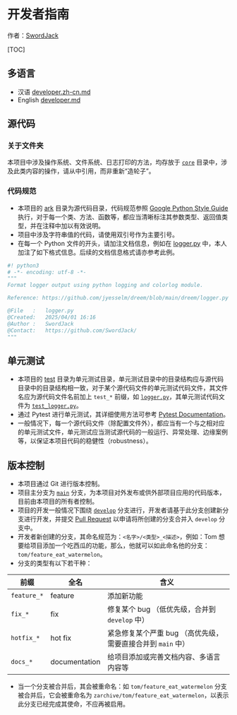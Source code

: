 # 开发者指南

作者：[SwordJack](https://github.com/SwordJack)

[TOC]

## 多语言

- 汉语 [developer.zh-cn.md](developer.zh-cn.md)
- English [developer.md](developer.md)

## 源代码

### 关于文件夹

本项目中涉及操作系统、文件系统、日志打印的方法，均存放于 [`core`](/ark/core/) 目录中，涉及此类内容的操作，请从中引用，而非重新“造轮子”。

### 代码规范

- 本项目的 [ark](/ark/) 目录为源代码目录，代码规范参照 [Google Python Style Guide](https://google.github.io/styleguide/pyguide.html) 执行，对于每一个类、方法、函数等，都应当清晰标注其参数类型、返回值类型，并在注释中加以有效说明。
- 项目中涉及字符串值的代码，请使用双引号作为主要引号。
- 在每一个 Python 文件的开头，请加注文档信息，例如在 [logger.py](/ark/core/logger.py) 中，本人加注了如下格式信息。后续的文档信息格式请亦参考此例。

```python
#! python3
# -*- encoding: utf-8 -*-
"""
Format logger output using python logging and colorlog module.

Reference: https://github.com/jyesselm/dreem/blob/main/dreem/logger.py

@File   :   logger.py
@Created:   2025/04/01 16:16
@Author :   SwordJack
@Contact:   https://github.com/SwordJack/
"""
```

## 单元测试

- 本项目的 [test](/test/) 目录为单元测试目录，单元测试目录中的目录结构应与源代码目录中的目录结构相一致，对于某个源代码文件的单元测试代码文件，其文件名应为源代码文件名前加上 `test_*` 前缀，如 [`logger.py`](/ark/core/logger.py)，其单元测试代码文件为 [`test_logger.py`](/test/core/test_logger.py)。
- 通过 Pytest 进行单元测试，其详细使用方法可参考 [Pytest Documentation](https://docs.pytest.org/en/stable/)。
- 一般情况下，每一个源代码文件（除配置文件外），都应当有一个与之相对应的单元测试文件，单元测试应当测试源代码的一般运行、异常处理、边缘案例等，以保证本项目代码的稳健性（robustness）。

## 版本控制

- 本项目通过 Git 进行版本控制。
- 项目主分支为 [`main`](https://github.com/SwordJack/ARK/tree/main) 分支，为本项目对外发布或供外部项目应用的代码版本，目前由本项目的所有者控制。
- 项目的开发一般情况下围绕 [`develop`](https://github.com/SwordJack/ARK/tree/develop) 分支进行，开发者请基于此分支创建新分支进行开发，并提交 [Pull Request](https://github.com/SwordJack/ARK/pulls) 以申请将所创建的分支合并入 `develop` 分支中。
- 开发者新创建的分支，其命名规范为：`<名字>/<类型>_<描述>`，例如：Tom 想要给项目添加一个吃西瓜的功能，那么，他就可以如此命名他的分支：`tom/feature_eat_watermelon`。
- 分支的类型有以下若干种：

| 前缀        | 全名          | 含义                                                        |
| ----------- | ------------- | ----------------------------------------------------------- |
| `feature_*` | feature       | 添加新功能                                                  |
| `fix_*`     | fix           | 修复某个 bug （低优先级，合并到 `develop` 中）              |
| `hotfix_*`  | hot fix       | 紧急修复某个严重 bug （高优先级，需要直接合并到 `main` 中） |
| `docs_*`    | documentation | 给项目添加或完善文档内容、多语言内容等                      |

- 当一个分支被合并后，其会被重命名：如 `tom/feature_eat_watermelon` 分支被合并后，它会被重命名为 `zarchive/tom/feature_eat_watermelon`，以表示此分支已经完成其使命，不应再被启用。
